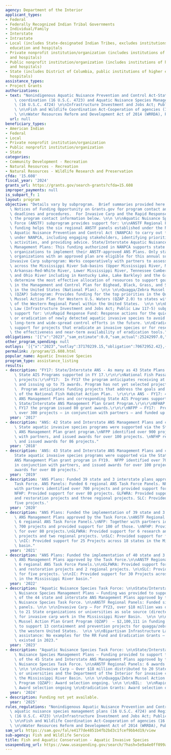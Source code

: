 ```yaml
---
agency: Department of the Interior
applicant_types:
- Federal
- Federally Recognized Indian Tribal Governments
- Individual/Family
- Interstate
- Intrastate
- Local (includes State-designated Indian Tribes, excludes institutions of higher
  education and hospitals
- Private nonprofit institution/organization (includes institutions of higher education
  and hospitals)
- Public nonprofit institution/organization (includes institutions of higher education
  and hospitals)
- State (includes District of Columbia, public institutions of higher education and
  hospitals)
assistance_types:
- Project Grants
authorizations:
- text: "Nonindigenous Aquatic Nuisance Prevention and Control Act-State Regional\
    \ coordination (16 U.S.C. 4723) and Aquatic Nuisance Species Management Plans\
    \ (16 U.S.C. 4724) \n\nInfrastructure Investment and Jobs Act; Public Law 117-5\
    \ \n\nFish and Wildlife Coordination Act-Cooperation of agencies (16 U.S.C. §661)\
    \ \n\nWater Resources Reform and Development Act of 2014 (WRRDA), Public Law 113-121."
  url: null
beneficiary_types:
- American Indian
- Federal
- Local
- Private nonprofit institution/organization
- Public nonprofit institution/organization
- State
categories:
- Community Development - Recreation
- Natural Resources - Recreation
- Natural Resources - Wildlife Research and Preservation
cfda: '15.608'
fiscal_year: '2024'
grants_url: https://grants.gov/search-grants?cfda=15.608
improper_payments: null
is_subpart_f: 1
layout: program
objective: "Details vary by subprogram.  Brief summaries provided here.  See the programs’\
  \ Notices of Funding Opportunity on Grants.gov for program contact and annual application\
  \ deadlines and procedures.  For Invasive Carp and the Rapid Response Fund, see\
  \ the program contact information below. \n\n \n\nAquatic Nuisance Species Task\
  \ Force (ANSTF) subprogram provides support for: \n\nANSTF Regional Panels: This\
  \ funding helps the six regional ANSTF panels established under the Nonindigenous\
  \ Aquatic Nuisance Prevention and Control Act (NANPCA) to carry out their responsibilities\
  \ under NANPCA, including engaging stakeholders, identifying priorities, coordinating\
  \ activities, and providing advice. State/Interstate Aquatic Nuisance Species (ANS)\
  \ Management Plans: This funding authorized in NANPCA supports state or interstate\
  \ organizations to implement their ANSTF-approved ANS Plans. Only states or interstate\
  \ organizations with an approved plan are eligible for this annual support. \n\n\
  Invasive Carp subprogram: Works cooperatively with partners to assess priority needs\
  \ across the Mississippi River Sub-basins (Upper Mississippi River, Missouri River,\
  \ Arkansas-Red-White River, Lower Mississippi River, Tennessee Cumberland River,\
  \ and Ohio River including in Kentucky Lake, Lake Barkley) and the Great Lakes and\
  \ determine the most effective allocation of resources to support goals identified\
  \ in the Management and Control Plan for Bighead, Black, Grass, and Silver Carps\
  \ in the United States (National Plan). \n\n \n\nQuagga/Zebra Mussel Action Plan\
  \ (QZAP) Subrogram: Provides funding for the top priorities in the Quagga/Zebra\
  \ Mussel Action Plan for Western U.S. Waters (QZAP 2.0) to states within the boundaries\
  \ of the Western Regional Panel within the United States.  \n\n \n\nBipartisan Infrastructure\
  \ Law (Infrastructure Investment and Jobs Act; Public Law 117-5) subprogram provides\
  \ support for: \n\nRapid Response Fund: Response actions for the quick containment\
  \ or eradication of newly detected aquatic invasive species to avoid need for costly\
  \ long-term and wide-spread control efforts in the future. \n\nEradication: Provides\
  \ support for projects that eradicate an invasive species or for research to increase\
  \ the effectiveness and near-term availability of eradication tools."
obligations: '[{"x":"2023","sam_estimate":0.0,"sam_actual":25242997.0,"usa_spending_actual":64858199.15},{"x":"2024","sam_estimate":0.0,"sam_actual":29202993.0,"usa_spending_actual":52557624.32},{"x":"2025","sam_estimate":0.0,"sam_actual":28544000.0,"usa_spending_actual":13033063.12}]'
other_program_spending: null
outlays: '[{"x":"2023","outlay":37170239.15,"obligation":70672952.42},{"x":"2024","outlay":9239594.53,"obligation":50643606.45},{"x":"2025","outlay":60030.35,"obligation":10085620.0}]'
permalink: /program/15.608.html
popular_name: Aquatic Invasive Species
program_type: assistance_listing
results:
- description: "FY17: State/Interstate ANS - As many as 43 State Plans and corresponding\
    \ State AIS Programs supported in FY 17.\r\n\r\nNational Fish Passage and Habitat\
    \ projects:\r\nFY17:  In FY17 the program anticipates receiving at least 100 applications\
    \ and issuing up to 75 awards. Program has not yet selected projects for funding.\
    \  Program anticipates funding projects that address the goals and objectives\
    \ of the National Fish Habitat Action Plan.  \r\n\r\n ANS - FY17: 43 State/Interstate\
    \ ANS Management Plans and corresponding State AIS Programs supported via the\
    \ State/Interstate ANS Management Plan Grant Program.\r\n\r\nNFHAP - FY17:  In\
    \ FY17 the program issued 80 grant awards.\r\n\r\nNFPP – FY17:  Program identified\
    \ over 300 projects – in conjunction with partners – and funded up to 95 projects"
  year: '2017'
- description: "ANS: 42 State and Interstate ANS Management Plans and corresponding\
    \ State aquatic invasive species programs were supported via the State and Interstate\
    \ ANS Management Plan grant program.\nNFPP identified over 900 projects, in conjunction\
    \ with partners, and issued awards for over 100 projects. \nNFHP received applications\
    \ and issued awards for 86 projects."
  year: '2018'
- description: 'ANS: 43 State and Interstate ANS Management Plans and corresponding
    State aquatic invasive species programs were supported via the State and Interstate
    ANS Management Plan grant program in FY19.  NFPP identified over 700 projects,
    in conjunction with partners, and issued awards for over 100 projects.  NFHP issued
    awards for over 80 projects.'
  year: '2019'
- description: 'ANS Plans: Funded 39 state and 3 interstate plans approved by the
    Task Force. ANS Panels: Funded 6 regional ANS Task Force Panels. NFP: Together
    with partners identified over 700 projects and provided support for 100 of those.
    NFHP: Provided support for over 80 projects. GLFWRA: Provided support for 6 research
    and restoration projects and three regional projects. SLC: Provided support for
    five projects.'
  year: '2020'
- description: "ANS Plans: Funded the implementation of 39 state and 3 interstate\
    \ ANS Management Plans approved by the Task Force.\nANSTF Regional Panels: Funded\
    \ 6 regional ANS Task Force Panels.\nNFP: Together with partners identified over\
    \ 700 projects and provided support for 100 of those. \nNFHP: Provided support\
    \ for over 80 projects.\nGLFWRA: Provided support for 6 research and restoration\
    \ projects and two regional projects. \nSLC: Provided support for five projects.\
    \ \nIC: Provided support for 25 Projects across 18 states in the Mississippi River\
    \ basin."
  year: '2021'
- description: "ANS Plans: Funded the implementation of 40 state and 3 interstate\
    \ ANS Management Plans approved by the Task Force.\n\nANSTF Regional Panels: Funded\
    \ 6 regional ANS Task Force Panels.\n\nGLFWRA: Provided support for 10 research\
    \ and restoration projects and 2 regional projects. \n\nSLC: Provided support\
    \ for five projects. \n\nIC: Provided support for 30 Projects across 18 states\
    \ in the Mississippi River basin."
  year: '2022'
- description: "Aquatic Nuisance Species Task Force: \n\nState/Interstate Aquatic\
    \ Nuisance Species Management Plans – Funding was provided to support the implementation\
    \ of the 44 state and interstate ANS Management Plans approved by the Aquatic\
    \ Nuisance Species Task Force. \n\nANSTF Regional Panels: Funded six regional\
    \ panels. \n\n \n\nInvasive Carp – For FY23, over $18 million was distributed\
    \ to 21 State organizations or universities as sole source (directed announcements)\
    \ for invasive carp work in the Mississippi River Basin.  \n\n \n\nQuagga/Zebra\
    \ Mussel Action Plan Grant Program (QZAP)  – $2,100,111 in funding was provided\
    \ to support 13 containment and prevention projects for quagga/zebra mussels in\
    \ the western United States.  \n\n \n\nBipartisan Infrastructure Law financial\
    \ assistance: No examples for the RR Fund and Eradication Grants – neither program\
    \ existed in 2023."
  year: '2023'
- description: "Aquatic Nuisance Species Task Force: \n\nState/Interstate Aquatic\
    \ Nuisance Species Management Plans – Funding provided to support the implementation\
    \ of the 45 State and Interstate ANS Management Plans approved by the Aquatic\
    \ Nuisance Species Task Force. \n\nANSTF Regional Panels: 6 awards to panels..\
    \ \n\n \n\nInvasive Carp – Over $18 million distributed to 20 State organizations\
    \ or universities and the Department of the Interior for invasive carp work in\
    \ the Mississippi River Basin. \n\n \n\nQuagga/Zebra Mussel Action Plan Grant\
    \ Program (QZAP): Award selection ongoing. \n\n \n\nBIL:  \n\nRapid Response Fund:\
    \ Award selection ongoing \n\nEradication Grants: Award selection ongoing."
  year: '2024'
- description: Funding not yet available.
  year: '2025'
rules_regulations: "Nonindigenous Aquatic Nuisance Prevention and Control Act-State\
  \ aquatic nuisance species management plans (16 U.S.C. 4724) and Regional coordination\
  \ (16 U.S.C. 4723) \n\nInfrastructure Investment and Jobs Act; Public Law 117-5\
  \ \n\nFish and Wildlife Coordination Act-Cooperation of agencies (16 U.S.C. §661)\
  \ \n\nWater Resources Reform and Development Act of 2014 (WRRDA), Public Law 113-121"
sam_url: https://sam.gov/fal/e4177de4851b4fb2bd3c1fcef9bb4d19/view
sub-agency: Fish and Wildlife Service
title: Fish and Aquatic Conservation - Aquatic Invasive Species
usaspending_url: https://www.usaspending.gov/search/?hash=5e9a4e0ff099aaba9427adfbf878d117
---
```

